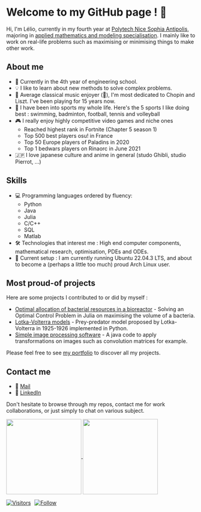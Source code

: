 # Welcome to my GitHub page ! 👋

Hi, I'm Lélio, currently in my fourth year at [Polytech Nice Sophia Antipolis](https://polytech.univ-cotedazur.fr/), majoring in [applied mathematics and modeling specialisation](https://univ-cotedazur.fr/formation/offre-de-formation/ingenieur-mathematiques-appliquees-et-modelisation). I mainly like to work on real-life problems such as maximising or minimising things to make other work.


## About me

- 🚀 Currently in the 4th year of engineering school.
- 💡 I like to learn about new methods to solve complex problems.
- 🎹 Average classical music enjoyer (🗿), I'm most dedicated to Chopin and Liszt. I've been playing for 15 years now.
- 🏅 I have been into sports my whole life. Here's the 5 sports I like doing best : swimming, badminton, football, tennis and volleyball
- 🎮 I really enjoy highly competitive video games and niche ones
   - Reached highest rank in Fortnite (Chapter 5 season 1)
   - Top 500 best players osu! in France
   - Top 50 Europe players of Paladins in 2020
   - Top 1 bedwars players on Rinaorc in June 2021
- 🇯🇵 I love japanese culture and anime in general (studo Ghibli, studio Pierrot, ...)

## Skills

- 💻 Programming languages ordered by fluency: 
   - Python
   - Java
   - Julia
   - C/C++
   - SQL
   - Matlab
- 🛠️ Technologies that interest me : High end computer components, mathematical research, optimisation, PDEs and ODEs.
- 🐧 Current setup : I am currently running Ubuntu 22.04.3 LTS, and about to become a (perhaps a little too much) proud Arch Linux user.

## Most proud-of projects

Here are some projects I contributed to or did by myself :

- [Optimal allocation of bacterial resources in a bioreactor](https://github.com/pns-mam/batch) - Solving an Optimal Control Problem in Julia on maximising the volume of a bacteria.
- [Lotka-Volterra models](https://github.com/laitlito/LotkaVolterraPreyPredator) - Prey-predator model proposed by Lotka-Volterra in 1925-1926 implemented in Python.
- [Simple image processing software](https://github.com/laitlito/TraitementImage) - A java code to apply transformations on images such as convolution matrices for example.

Please feel free to see [my portfolio](yet_to_be_done) to discover all my projects.

## Contact me

- 📧 [Mail](mailto:astruc.lelio@protonmail.com)
- 💼 [LinkedIn](https://www.linkedin.com/in/lélio-astruc/)

Don't hesitate to browse through my repos, contact me for work collaborations, or just simply to chat on various subject.

<a href="https://github.com/laitlito">
  <img height=200 align="center" src="https://github-readme-stats.vercel.app/api?username=laitlito&count_private=true&show_icons=true&theme=calm" />
</a>
<a href="https://github.com/anuraghazra/convoychat">
  <img height=200 align="center" src="https://github-readme-stats-eight-theta.vercel.app/api/top-langs/?username=laitlito&layout=compact&langs_count=8&theme=calm&" />
</a>

<div style="display: flex; gap: 10px;">

[![Visitors](https://api.visitorbadge.io/api/visitors?path=https%3A%2F%2Fgithub.com%2Flaitlito&label=Visitors&countColor=%23263759&style=plastic)](https://visitorbadge.io/status?path=https%3A%2F%2Fgithub.com%2Flaitlito)

[![Follow](https://img.shields.io/github/followers/laitlito?label=Follow&style=social)](https://github.com/laitlito)

</div>
